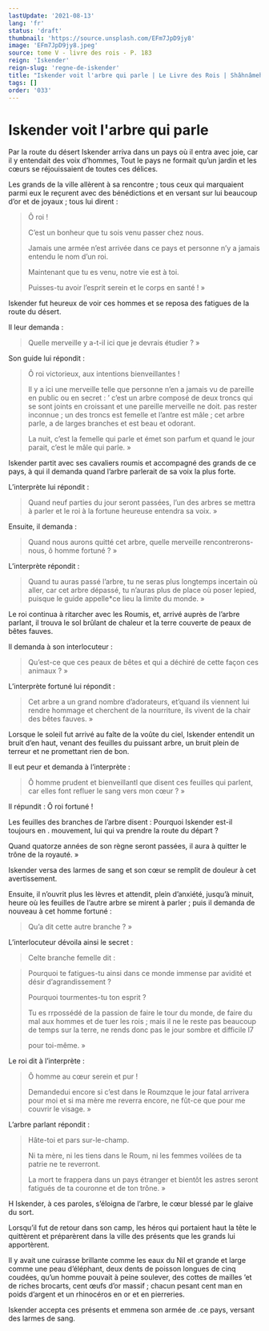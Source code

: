 ```yaml
---
lastUpdate: '2021-08-13'
lang: 'fr'
status: 'draft'
thumbnail: 'https://source.unsplash.com/EFm7JpD9jy8'
image: 'EFm7JpD9jy8.jpeg'
source: tome V - livre des rois - P. 183
reign: 'Iskender'
reign-slug: 'regne-de-iskender'
title: "Iskender voit l'arbre qui parle | Le Livre des Rois | Shâhnâmeh"
tags: []
order: '033'
---
```


<!-- LTeX: language=fr -->

# Iskender voit l'arbre qui parle

Par la route du désert Iskender arriva dans un pays où il entra avec joie, car il y entendait des voix d’hommes, Tout le pays ne formait qu’un jardin et les cœurs se réjouissaient de toutes ces délices.

Les grands de la ville allèrent à sa rencontre ; tous ceux qui marquaient parmi eux le reçurent avec des bénédictions et en versant sur lui beaucoup d’or et de joyaux ; tous lui dirent :

> Ô roi !
>
> C’est un bonheur que tu sois venu passer chez nous.
>
> Jamais une armée n’est arrivée dans ce pays et personne n’y a jamais entendu le nom d’un roi.
>
> Maintenant que tu es venu, notre vie est à toi.
>
> Puisses-tu avoir l’esprit serein et le corps en santé ! »

Iskender fut heureux de voir ces hommes et se reposa des fatigues de la route du désert.

Il leur demanda :

> Quelle merveille y a-t-il ici que je devrais étudier ? »

Son guide lui répondit :

> Ô roi victorieux, aux intentions bienveillantes !
>
> Il y a ici une merveille telle que personne n’en a jamais vu de pareille en public ou en secret : 
’ c’est un arbre composé de deux troncs qui se sont joints en croissant et une pareille merveille ne doit. pas rester inconnue ; un des troncs est femelle et l’antre est mâle ; cet arbre parle, a de larges branches et est beau et odorant.
>
> La nuit, c’est la femelle qui parle et émet son parfum et quand le jour parait, c’est le mâle qui parle. »

Iskender partit avec ses cavaliers roumis et accompagné des grands de ce pays, à qui il demanda quand l’arbre parlerait de sa voix la plus forte.

L’interprète lui répondit :

> Quand neuf parties du jour seront passées, l’un des arbres se mettra à parler et le roi à la fortune heureuse entendra sa voix. »

Ensuite, il demanda :

> Quand nous aurons quitté cet arbre, quelle merveille rencontrerons-nous, ô homme fortuné ? »

L’interprète répondit :

> Quand tu auras passé l’arbre, tu ne seras plus longtemps incertain où aller, car cet arbre dépassé, tu n’auras plus de place où poser lepied, puisque le guide appelle\*ce lieu la limite du monde. »

Le roi continua à ritarcher avec les Roumis, et, arrivé auprès de l’arbre parlant, il trouva le sol brûlant de chaleur et la terre couverte de peaux de bêtes fauves.

Il demanda à son interlocuteur :

> Qu’est-ce que ces peaux de bêtes et qui a déchiré de cette façon ces animaux ? »

L’interprète fortuné lui répondit :

> Cet arbre a un grand nombre d’adorateurs, et’quand ils viennent lui rendre hommage et cherchent de la nourriture, ils vivent de la chair des bêtes fauves. »

Lorsque le soleil fut arrivé au faîte de la voûte du ciel, Iskender entendit un bruit d’en haut, venant des feuilles du puissant arbre, un bruit plein de terreur et ne promettant rien de bon.

Il eut peur et demanda à l’interprète :

> Ô homme prudent et bienveillantl que disent ces feuilles qui parlent, car elles font refluer le sang vers mon cœur ? »

Il répundit : Ô roi fortuné !

Les feuilles des branches de l’arbre disent : Pourquoi Iskender est-il toujours en . mouvement, lui qui va prendre la route du départ ?

Quand quatorze années de son règne seront passées, il aura à quitter le trône de la royauté. »

Iskender versa des larmes de sang et son cœur se remplit de douleur à cet avertissement.

Ensuite, il n’ouvrit plus les lèvres et attendit, plein d’anxiété, jusqu’à minuit, heure où les feuilles de l’autre arbre se mirent à parler ; puis il demanda de nouveau à cet homme fortuné :

> Qu’a dit cette autre branche ? »

L’interlocuteur dévoila ainsi le secret :

> Celte branche femelle dit :

> Pourquoi te fatigues-tu ainsi dans ce monde immense par avidité et désir d’agrandissement ?
>
> Pourquoi tourmentes-tu ton esprit ?
>
> Tu es rrpossédé de la passion de faire le tour du monde, de faire du mal aux hommes et de tuer les rois ; mais il ne le reste pas beaucoup de temps sur la terre, ne rends donc pas le jour sombre et difficile l7
>
> pour toi-même. »

Le roi dit à l’interprète :

> Ô homme au cœur serein et pur !
>
> Demandedui encore si c’est dans le Roumzque le jour fatal arrivera pour moi et si ma mère me reverra encore, ne fût-ce que pour me couvrir le visage. »

L’arbre parlant répondit :

> Hâte-toi et pars sur-le-champ.
>
> Ni ta mère, ni les tiens dans le Roum, ni les femmes voilées de ta patrie ne te reverront.
>
> La mort te frappera dans un pays étranger et bientôt les astres seront fatigués de ta couronne et de ton trône. »

H Iskender, à ces paroles, s’éloigna de l’arbre, le cœur blessé par le glaive du sort.

Lorsqu’il fut de retour dans son camp, les héros qui portaient haut la tête le quittèrent et préparèrent dans la ville des présents que les grands lui apportèrent.

Il y avait une cuirasse brillante comme les eaux du Nil et grande et large comme une peau d’éléphant, deux dents de poisson longues de cinq coudées, qu’un homme pouvait à peine soulever, des cottes de mailles ’et de riches brocarts, cent œufs d’or massif ; chacun pesant cent man en poids d’argent et un rhinocéros en or et en pierreries.

Iskender accepta ces présents et emmena son armée de .ce pays, versant des larmes de sang.
